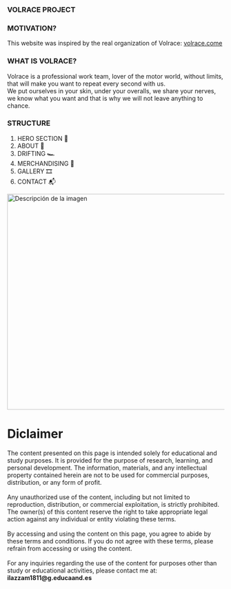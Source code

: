 ### VOLRACE PROJECT

###    MOTIVATION?

<p>This website was inspired by the real organization of Volrace: <a href="https://volrace.com/">volrace.come</a></p>

### WHAT IS VOLRACE?

<p>Volrace is a professional work team, lover of the motor world, without limits, 
  that will make you want to repeat every second with us. <br>
  We put ourselves in your skin, under your overalls, we share your nerves, 
  we know what you want and that is why we will not leave anything to chance.</p>

### STRUCTURE

1. HERO SECTION 🦸
2. ABOUT 💭
3. DRIFTING 🏎️
4. MERCHANDISING 👔
5. GALLERY 🎞️
6. CONTACT 📬

<img src="https://volrace.com/wp-content/uploads/2021/12/volrace-gasolina-venas.jpg" alt="Descripción de la imagen" width="800" height="500">

 <h1><b>Diclaimer</b></h1>
    <p>The content presented on this page is intended solely for educational and study purposes. 
        It is provided for the purpose of research, learning, and personal development. 
        The information, materials, and any intellectual property contained herein are not to be used for commercial purposes, 
        distribution, or any form of profit. <br> <br>
        Any unauthorized use of the content, including but not limited to reproduction, distribution, 
        or commercial exploitation, is strictly prohibited. The owner(s) of this content reserve the right to take 
        appropriate legal action against any individual or entity violating these terms. <br> <br>        
        By accessing and using the content on this page, you agree to abide by these terms and conditions. 
        If you do not agree with these terms, please refrain from accessing or using the content. <br> <br>        
        For any inquiries regarding the use of the content for purposes other than study or educational activities, 
        please contact me at: <b>ilazzam1811@g.educaand.es</b>
        </p>
